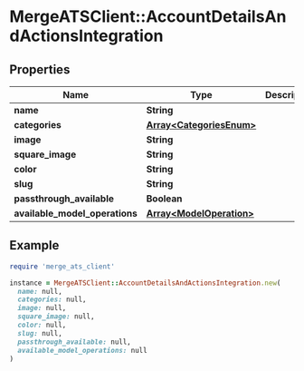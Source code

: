 # MergeATSClient::AccountDetailsAndActionsIntegration

## Properties

| Name | Type | Description | Notes |
| ---- | ---- | ----------- | ----- |
| **name** | **String** |  |  |
| **categories** | [**Array&lt;CategoriesEnum&gt;**](CategoriesEnum.md) |  |  |
| **image** | **String** |  | [optional] |
| **square_image** | **String** |  | [optional] |
| **color** | **String** |  |  |
| **slug** | **String** |  |  |
| **passthrough_available** | **Boolean** |  |  |
| **available_model_operations** | [**Array&lt;ModelOperation&gt;**](ModelOperation.md) |  | [optional] |

## Example

```ruby
require 'merge_ats_client'

instance = MergeATSClient::AccountDetailsAndActionsIntegration.new(
  name: null,
  categories: null,
  image: null,
  square_image: null,
  color: null,
  slug: null,
  passthrough_available: null,
  available_model_operations: null
)
```

